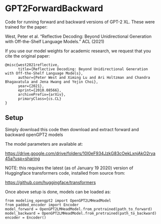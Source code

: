 # GPT2ForwardBackward
Code for running forward and backward versions of GPT-2 XL. These were trained for the paper:

West, Peter et al. “Reflective Decoding: Beyond Unidirectional Generation with Off-the-Shelf Language Models.” ACL (2021)

If you use our model weights for academic research, we request that you cite the original paper:

```
@misc{west2021reflective,
      title={Reflective Decoding: Beyond Unidirectional Generation with Off-the-Shelf Language Models}, 
      author={Peter West and Ximing Lu and Ari Holtzman and Chandra Bhagavatula and Jena Hwang and Yejin Choi},
      year={2021},
      eprint={2010.08566},
      archivePrefix={arXiv},
      primaryClass={cs.CL}
}
```

## Setup

Simply download this code
then download and extract forward and backward openGPT2 models

The model parameters are available at:

https://drive.google.com/drive/folders/10l0eF934JzkG83cOekLxnjAkO2rya45a?usp=sharing


NOTE: this requires the latest (as of January 19 2020) version
of Huggingface transformers code, installed from source from:

https://github.com/huggingface/transformers

Once above setup is done, models can be loaded as:
```
from modeling_opengpt2 import OpenGPT2LMHeadModel
from padded_encoder import Encoder
model_forward = OpenGPT2LMHeadModel.from_pretrained(path_to_forward)
model_backward = OpenGPT2LMHeadModel.from_pretrained(path_to_backward)
encoder = Encoder()
```
